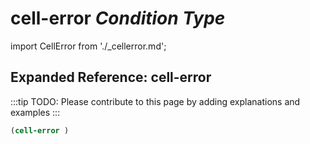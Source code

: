 # **cell-error** *Condition Type*

import CellError from './_cellerror.md';

<CellError />

## Expanded Reference: cell-error

:::tip
TODO: Please contribute to this page by adding explanations and examples
:::

```lisp
(cell-error )
```
